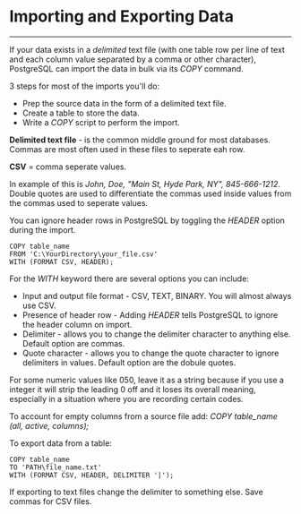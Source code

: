 # Importing and Exporting Data
---

If your data exists in a *delimited* text file (with one table row per line of text and each column value separated by a comma or other character), PostgreSQL can import the data in bulk via its *COPY* command.

3 steps for most of the imports you'll do:

- Prep the source data in the form of a delimited text file.
- Create a table to store the data.
- Write a *COPY* script to perform the import.

**Delimited text file** - is the common middle ground for most databases. Commas are most often used in these files to seperate eah row. 

**CSV** = comma seperate values. 

In example of this is *John, Doe, "Main St, Hyde Park, NY", 845-666-1212*. Double quotes are used to differentiate the commas used inside values from the commas used to seperate values.

You can ignore header rows in PostgreSQL by toggling the *HEADER* option during the import. 

    COPY table_name
    FROM 'C:\YourDirectory\your_file.csv'
    WITH (FORMAT CSV, HEADER);

For the *WITH* keyword there are several options you can include:

- Input and output file format - CSV, TEXT, BINARY. You will almost always use CSV.
- Presence of header row - Adding *HEADER* tells PostgreSQL to ignore the header column on import.
- Delimiter - allows you to change the delimiter character to anything else. Default option are commas.
- Quote character - allows you to change the quote character to ignore delimiters in values. Default option are the dobule quotes.

For some numeric values like 050, leave it as a string because if you use a integer it will strip the leading 0 off and it loses its overall meaning, especially in a situation where you are recording certain codes. 

To account for empty columns from a source file add: *COPY table_name (all, active, columns);*

To export data from a table:

    COPY table_name
    TO 'PATH\file_name.txt'
    WITH (FORMAT CSV, HEADER, DELIMITER '|');

If exporting to text files change the delimiter to something else. Save commas for CSV files.
